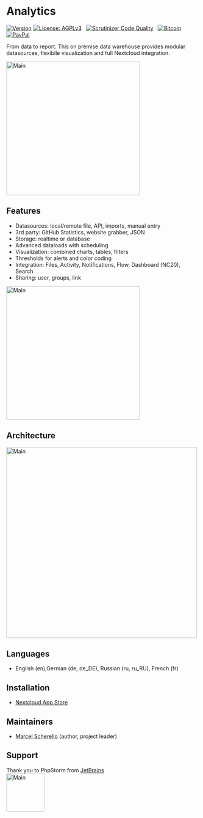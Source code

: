 # Analytics

[![Version](https://img.shields.io/github/release/rello/analytics.svg)](https://github.com/rello/analytics/blob/master/CHANGELOG.md)&#160;[![License: AGPLv3](https://img.shields.io/badge/license-AGPLv3-blue.svg)](http://www.gnu.org/licenses/agpl-3.0)&#160;&#160;&#160;[![Scrutinizer Code Quality](https://scrutinizer-ci.com/g/rello/analytics/badges/quality-score.png?b=master)](https://scrutinizer-ci.com/g/rello/analytics/?branch=master)&#160;&#160;&#160;[![Bitcoin](https://img.shields.io/badge/donate-Bitcoin-blue.svg)](https://github.com/rello/audioplayer/wiki/donate)&#160;[![PayPal](https://img.shields.io/badge/donate-PayPal-blue.svg)](https://github.com/rello/audioplayer/wiki/donate)

From data to report. This on premise data warehouse provides modular datasources, flexibile visualization and full Nextcloud integration.

<img src="https://raw.githubusercontent.com/rello/data/master/screenshots/logo25.png" alt="Main" width="350" title="Analytics">

## Features
- Datasources: local/remote file, API, imports, manual entry
- 3rd party: GitHub Statistics, website grabber, JSON
- Storage: realtime or database
- Advanced dataloads with scheduling
- Visualization: combined charts, tables, filters
- Thresholds for alerts and color coding
- Integration: Files, Activity, Notifications, Flow, Dashboard (NC20), Search
- Sharing: user, groups, link

<img src="https://raw.githubusercontent.com/rello/data/master/screenshots/charts25.png" alt="Main" width="350" title="Analytics">

## Architecture

<img src="https://raw.githubusercontent.com/rello/data/master/screenshots/architecture25.png" alt="Main" width="500" title="Analytics">

## Languages
- English (en),German (de, de_DE), Russian (ru, ru_RU), French (fr)

## Installation
- [Nextcloud App Store](https://apps.nextcloud.com/apps/analytics)

## Maintainers
- [Marcel Scherello](https://github.com/rello) (author, project leader)

## Support
Thank you to PhpStorm from [JetBrains](https://www.jetbrains.com/?from=AudioPlayerforNextcloudandownCloud) <br>
<img src="https://raw.githubusercontent.com/rello/data/master/screenshots/jetbrains.svg" alt="Main" width="100" title="Analytics">
